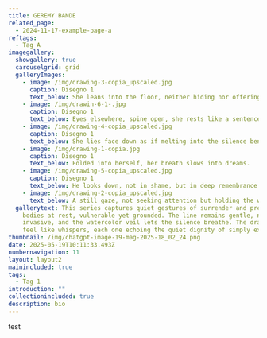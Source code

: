 ```yaml
---
title: GEREMY BANDE
related_page:
  - 2024-11-17-example-page-a
reftags:
  - Tag A
imagegallery:
  showgallery: true
  carouselgrid: grid
  galleryImages:
    - image: /img/drawing-3-copia_upscaled.jpg
      caption: Disegno 1
      text_below: She leans into the floor, neither hiding nor offering only being.
    - image: /img/drawin-6-1-.jpg
      caption: Disegno 1
      text_below: Eyes elsewhere, spine open, she rests like a sentence unfinished.
    - image: /img/drawing-4-copia_upscaled.jpg
      caption: Disegno 1
      text_below: She lies face down as if melting into the silence beneath her.
    - image: /img/drawing-1-copia.jpg
      caption: Disegno 1
      text_below: Folded into herself, her breath slows into dreams.
    - image: /img/drawing-5-copia_upscaled.jpg
      caption: Disegno 1
      text_below: He looks down, not in shame, but in deep remembrance of his own body.
    - image: /img/drawing-2-copia_upscaled.jpg
      text_below: A still gaze, not seeking attention but holding the weight of time.
  gallerytext: This series captures quiet gestures of surrender and presence
    bodies at rest, vulnerable yet grounded. The line remains gentle, never
    invasive, and the watercolor veil lets the silence breathe. The drawings
    feel like whispers, each one echoing the quiet dignity of simply existing.
thumbnail: /img/chatgpt-image-19-mag-2025-18_02_24.png
date: 2025-05-19T10:11:33.493Z
numbernavigation: 11
layout: layout2
mainincluded: true
tags:
  - Tag 1
introduction: ""
collectionincluded: true
description: bio
---
```

t﻿est